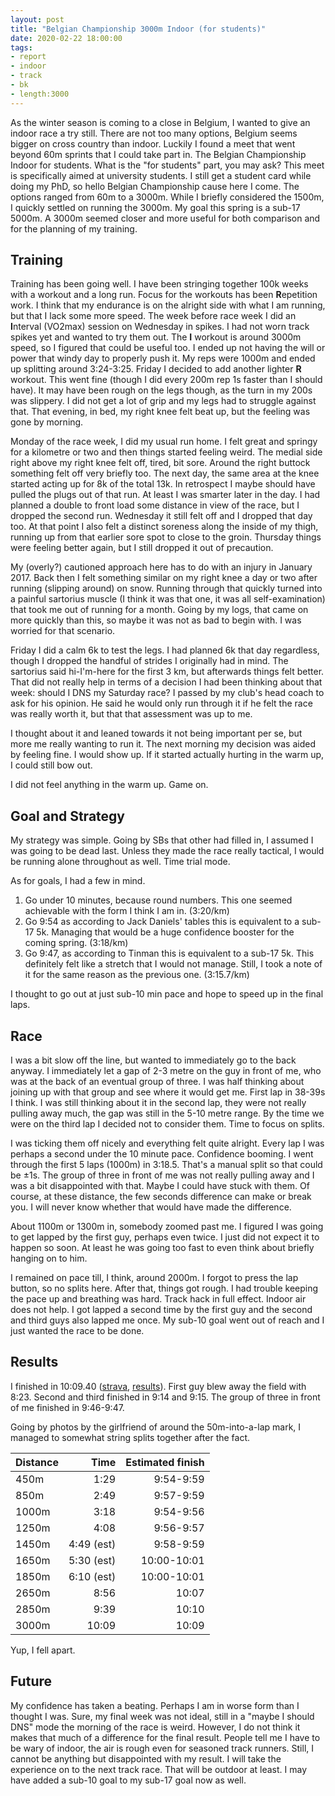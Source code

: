 ```yaml
---
layout: post
title: "Belgian Championship 3000m Indoor (for students)"
date: 2020-02-22 18:00:00
tags:
- report
- indoor
- track
- bk
- length:3000
---
```


As the winter season is coming to a close in Belgium, I wanted to give an
indoor race a try still.  There are not too many options, Belgium seems bigger
on cross country than indoor. Luckily I found a meet that went beyond 60m
sprints that I could take part in. The Belgian Championship Indoor for
students. What is the "for students" part, you may ask? This meet is
specifically aimed at university students. I still get a student card while
doing my PhD, so hello Belgian Championship cause here I come. The options
ranged from 60m to a 3000m. While I briefly considered the 1500m, I quickly
settled on running the 3000m. My goal this spring is a sub-17 5000m. A 3000m
seemed closer and more useful for both comparison and for the planning of my
training.

## Training

Training has been going well. I have been stringing together 100k weeks with a
workout and a long run. Focus for the workouts has been **R**epetition work. I
think that my endurance is on the alright side with what I am running, but that
I lack some more speed. The week before race week I did an **I**nterval
(VO2max) session on Wednesday in spikes. I had not worn track spikes yet and
wanted to try them out. The **I** workout is around 3000m speed, so I figured
that could be useful too. I ended up not having the will or power that windy
day to properly push it. My reps were 1000m and ended up splitting around
3:24-3:25. Friday I decided to add another lighter **R** workout. This went
fine (though I did every 200m rep 1s faster than I should have). It may have
been rough on the legs though, as the turn in my 200s was slippery. I did not
get a lot of grip and my legs had to struggle against that. That evening, in
bed, my right knee felt beat up, but the feeling was gone by morning.

Monday of the race week, I did my usual run home. I felt great and springy for
a kilometre or two and then things started feeling weird. The medial side right
above my right knee felt off, tired, bit sore. Around the right buttock
something felt off very briefly too.  The next day, the same area at the knee
started acting up for 8k of the total 13k. In retrospect I maybe should have
pulled the plugs out of that run. At least I was smarter later in the day. I
had planned a double to front load some distance in view of the race, but I
dropped the second run. Wednesday it still felt off and I dropped that day too.
At that point I also felt a distinct soreness along the inside of my thigh,
running up from that earlier sore spot to close to the groin. Thursday things
were feeling better again, but I still dropped it out of precaution.

My (overly?) cautioned approach here has to do with an injury in January 2017.
Back then I felt something similar on my right knee a day or two after running
(slipping around) on snow. Running through that quickly turned into a painful
sartorius muscle (I think it was that one, it was all self-examination) that
took me out of running for a month. Going by my logs, that came on more quickly
than this, so maybe it was not as bad to begin with. I was worried for that
scenario.

Friday I did a calm 6k to test the legs. I had planned 6k that day regardless,
though I dropped the handful of strides I originally had in mind. The sartorius
said hi-I'm-here for the first 3 km, but afterwards things felt better. That
did not really help in terms of a decision I had been thinking about that week:
should I DNS my Saturday race? I passed by my club's head coach to ask for his
opinion. He said he would only run through it if he felt the race was really
worth it, but that that assessment was up to me.

I thought about it and leaned towards it not being important per se, but more
me really wanting to run it. The next morning my decision was aided by feeling
fine.  I would show up. If it started actually hurting in the warm up, I could
still bow out.

I did not feel anything in the warm up. Game on.

## Goal and Strategy

My strategy was simple. Going by SBs that other had filled in, I assumed I was
going to be dead last. Unless they made the race really tactical, I would be
running alone throughout as well. Time trial mode.

As for goals, I had a few in mind.

1. Go under 10 minutes, because round numbers. This one seemed achievable with
   the form I think I am in. (3:20/km)
2. Go 9:54 as according to Jack Daniels' tables this is equivalent to a sub-17
   5k. Managing that would be a huge confidence booster for the coming spring. (3:18/km)
3. Go 9:47, as according to Tinman this is equivalent to a sub-17 5k. This
   definitely felt like a stretch that I would not manage. Still, I took a note
   of it for the same reason as the previous one. (3:15.7/km)

I thought to go out at just sub-10 min pace and hope to speed up in the final
laps.

## Race

I was a bit slow off the line, but wanted to immediately go to the back anyway.
I immediately let a gap of 2-3 metre on the guy in front of me, who was at the
back of an eventual group of three. I was half thinking about joining up with
that group and see where it would get me. First lap in 38-39s I think. I was
still thinking about it in the second lap, they were not really pulling away
much, the gap was still in the 5-10 metre range. By the time we were on the
third lap I decided not to consider them. Time to focus on splits.

I was ticking them off nicely and everything felt quite alright. Every lap I
was perhaps a second under the 10 minute pace. Confidence booming. I went
through the first 5 laps (1000m) in 3:18.5. That's a manual split so that could
be ±1s. The group of three in front of me was not really pulling away and I was
a bit disappointed with that. Maybe I could have stuck with them. Of course, at
these distance, the few seconds difference can make or break you. I will never
know whether that would have made the difference.

About 1100m or 1300m in, somebody zoomed past me. I figured I was going to get
lapped by the first guy, perhaps even twice. I just did not expect it to happen
so soon. At least he was going too fast to even think about briefly hanging on
to him.

I remained on pace till, I think, around 2000m. I forgot to press the lap
button, so no splits here. After that, things got rough. I had trouble keeping
the pace up and breathing was hard. Track hack in full effect. Indoor air does
not help. I got lapped a second time by the first guy and the second and third
guys also lapped me once. My sub-10 goal went out of reach and I just wanted
the race to be done.

## Results

I finished in 10:09.40 ([strava], [results]). First guy blew away the field
with 8:23. Second and third finished in 9:14 and 9:15. The group of three in
front of me finished in 9:46-9:47.

Going by photos by the girlfriend of around the 50m-into-a-lap mark, I managed
to somewhat string splits together after the fact.

|Distance|Time|Estimated finish|
|------|----:|----:|
| 450m | 1:29 | 9:54-9:59 |
| 850m | 2:49 | 9:57-9:59 |
| 1000m | 3:18 | 9:54-9:56 |
| 1250m | 4:08 | 9:56-9:57 |
| 1450m | 4:49 (est) | 9:58-9:59 |
| 1650m | 5:30 (est) | 10:00-10:01 |
| 1850m | 6:10 (est) | 10:00-10:01 |
| 2650m | 8:56 | 10:07 |
| 2850m | 9:39 | 10:10 |
| 3000m | 10:09 | 10:09 |

Yup, I fell apart.

## Future

My confidence has taken a beating. Perhaps I am in worse form than I thought I
was. Sure, my final week was not ideal, still in a "maybe I should DNS" mode
the morning of the race is weird. However, I do not think it makes that much of
a difference for the final result. People tell me I have to be wary of indoor,
the air is rough even for seasoned track runners. Still, I cannot be anything
but disappointed with my result. I will take the experience on to the next
track race. That will be outdoor at least. I may have added a sub-10 goal to my
sub-17 goal now as well.

[strava]: https://www.strava.com/activities/3122557751
[results]: http://www.toastit-live.be/results/2020/feb/za22/event012h01.html
